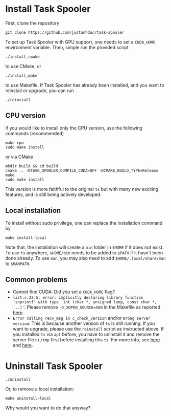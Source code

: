 # Install Task Spooler

First, clone the repository

```
git clone https://github.com/justanhduc/task-spooler
```

To set up Task Spooler with GPU support, one needs to set a `CUDA_HOME` environment variable.
Then, simple run the provided script

```
./install_cmake
```
to use CMake, or
```
./install_make
```
to use Makefile. If Task Spooler has already been installed, 
and you want to reinstall or upgrade, you can run

```
./reinstall
```

## CPU version

If you would like to install only the CPU version, use the following commands (recommended)
```
make cpu
sudo make install
```
or via CMake
```
mkdir build && cd build
cmake .. -DTASK_SPOOLER_COMPILE_CUDA=OFF -DCMAKE_BUILD_TYPE=Release
make
sudo make install
```
This version is more faithful to the original `ts` but with many new exciting features, 
and is still being actively developed. 

## Local installation
To install without sudo privilege, one can replace the installation command by
```
make install-local
```

Note that, the installation will create a `bin` folder in `$HOME` if it does not exist.
To use `ts` anywhere, `$HOME/bin` needs to be added to `$PATH` if it hasn't been done already.
To use `man`, you may also need to add `$HOME/.local/share/man` to `$MANPATH`.

## Common problems
* Cannot find CUDA: Did you set a `CUDA_HOME` flag?
* `list.c:22:5: error: implicitly declaring library function 'snprintf' with type 'int (char *, unsigned long, const char *, ...)'`: 
Please remove `-D_XOPEN_SOURCE=500` in the Makefile as reported [here](https://github.com/justanhduc/task-spooler/issues/4).
* `Error calling recv_msg in c_check_version` and/or `Wrong server version`: This is because another version of `ts`
is still running. If you want to upgrade, please use the `reinstall` script as instructed above.
If you installed `ts` via `apt` before, you have to uninstall it and remove the server 
file in `/tmp` first before installing this `ts`. 
For more info, see [here](https://github.com/justanhduc/task-spooler/issues/6) and [here](https://github.com/justanhduc/task-spooler/issues/21).

# Uninstall Task Spooler

```
./uninstall
```
Or, to remove a local installation:
```
make uninstall-local
```
Why would you want to do that anyway?
